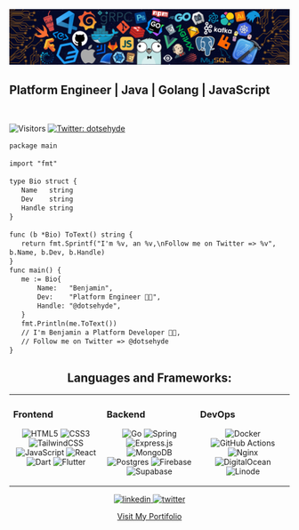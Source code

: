 <div align="left">
	
<img src="./header_git.png" alt="Header" />
	
<h2> Platform Engineer | Java | Golang | JavaScript </h2> </br> 
  
![Visitors](https://komarev.com/ghpvc/?username=dotsehyde&color=blueviolet&style=flat&label=Visitors)
<a href="https://twitter.com/dotsehyde" target="_blank">
<img alt="Twitter: dotsehyde" src="https://img.shields.io/twitter/follow/dotsehyde.svg?style=social" />
</a> 

 ```golang
package main

import "fmt"

type Bio struct {
	Name   string
	Dev    string
	Handle string
}

func (b *Bio) ToText() string {
	return fmt.Sprintf("I'm %v, an %v,\nFollow me on Twitter => %v", b.Name, b.Dev, b.Handle)
}
func main() {
	me := Bio{
		Name:   "Benjamin",
		Dev:    "Platform Engineer 👨‍💻",
		Handle: "@dotsehyde",
	}
	fmt.Println(me.ToText())
	// I'm Benjamin a Platform Developer 👨‍💻,
	// Follow me on Twitter => @dotsehyde
}
 ```
  </div>

<div align="center">

 <h2 align="center"> Languages and Frameworks:</h2>
<table><tr><td valign="top" width="33%">



### Frontend  
<div align="center">  

  ![HTML5](https://img.shields.io/badge/html5-%23E34F26.svg?style=for-the-badge&logo=html5&logoColor=white)
  ![CSS3](https://img.shields.io/badge/css3-%231572B6.svg?style=for-the-badge&logo=css3&logoColor=white)
  ![TailwindCSS](https://img.shields.io/badge/tailwindcss-%2338B2AC.svg?style=for-the-badge&logo=tailwind-css&logoColor=white)
  ![JavaScript](https://img.shields.io/badge/javascript-%23323330.svg?style=for-the-badge&logo=javascript&logoColor=%23F7DF1E)
  ![React](https://img.shields.io/badge/react-%2320232a.svg?style=for-the-badge&logo=react&logoColor=%2361DAFB)
  ![Dart](https://img.shields.io/badge/dart-%230175C2.svg?style=for-the-badge&logo=dart&logoColor=white)
  ![Flutter](https://img.shields.io/badge/Flutter-%2302569B.svg?style=for-the-badge&logo=Flutter&logoColor=white)
<!--  ![Swift](https://img.shields.io/badge/swift-F54A2A?style=for-the-badge&logo=swift&logoColor=white) -->
  
</div>

</td><td valign="top" width="33%">



### Backend  
<div align="center"> 

![Go](https://img.shields.io/badge/go-%2300ADD8.svg?style=for-the-badge&logo=go&logoColor=white)
![Spring](https://img.shields.io/badge/spring-%236DB33F.svg?style=for-the-badge&logo=spring&logoColor=white)
![Express.js](https://img.shields.io/badge/express.js-%23404d59.svg?style=for-the-badge&logo=express&logoColor=%2361DAFB)
![MongoDB](https://img.shields.io/badge/MongoDB-%234ea94b.svg?style=for-the-badge&logo=mongodb&logoColor=white)
![Postgres](https://img.shields.io/badge/postgres-%23316192.svg?style=for-the-badge&logo=postgresql&logoColor=white)
![Firebase](https://img.shields.io/badge/firebase-%23039BE5.svg?style=for-the-badge&logo=firebase)
![Supabase](https://img.shields.io/badge/Supabase-3ECF8E?style=for-the-badge&logo=supabase&logoColor=white)
  
</div>

</td><td valign="top" width="33%">



### DevOps  
<div align="center">  

  ![Docker](https://img.shields.io/badge/docker-%230db7ed.svg?style=for-the-badge&logo=docker&logoColor=white)
  ![GitHub Actions](https://img.shields.io/badge/github%20actions-%232671E5.svg?style=for-the-badge&logo=githubactions&logoColor=white)
  ![Nginx](https://img.shields.io/badge/nginx-%23009639.svg?style=for-the-badge&logo=nginx&logoColor=white)
  ![DigitalOcean](https://img.shields.io/badge/DigitalOcean-%230167ff.svg?style=for-the-badge&logo=digitalOcean&logoColor=white)
  ![Linode](https://img.shields.io/badge/linode-00A95C?style=for-the-badge&logo=linode&logoColor=white)
  <!-- ![AWS](https://img.shields.io/badge/AWS-%23FF9900.svg?style=for-the-badge&logo=amazon-aws&logoColor=white) -->
<!--  ![Google Cloud](https://img.shields.io/badge/GoogleCloud-%234285F4.svg?style=for-the-badge&logo=google-cloud&logoColor=white) -->
<!--   ![Cloudflare](https://img.shields.io/badge/Cloudflare-F38020?style=for-the-badge&logo=Cloudflare&logoColor=white) -->
<!--   ![Prometheus](https://img.shields.io/badge/Prometheus-E6522C?style=for-the-badge&logo=Prometheus&logoColor=white) -->
<!--  ![Grafana](https://img.shields.io/badge/grafana-%23F46800.svg?style=for-the-badge&logo=grafana&logoColor=white) -->
  
</div>

</td></tr></table> 

<!-- <a href="https://www.w3.org/html/" target="_blank"> <img src="https://raw.githubusercontent.com/devicons/devicon/master/icons/html5/html5-original-wordmark.svg" alt="html5" width="40" height="40"/> </a> 
<a href="https://www.w3schools.com/css/" target="_blank"> <img src="https://raw.githubusercontent.com/devicons/devicon/master/icons/css3/css3-original-wordmark.svg" alt="css3" width="40" height="40"/> </a> 
 <a href="https://developer.mozilla.org/en-US/docs/Web/JavaScript" target="_blank"> <img src="https://raw.githubusercontent.com/devicons/devicon/master/icons/javascript/javascript-original.svg" alt="javascript" width="38" height="38"/> </a>
<a href="https://www.typescriptlang.org" target="_blank"> <img src="https://img.icons8.com/color/48/000000/typescript.png" alt="typescript" width="45" height="45"/> </a>
<a href="https://developer.apple.com/swift/" target="_blank"> <img src="https://img.icons8.com/color/48/000000/swift.png" alt="swift" width="42" height="42"/> </a>
<a href="https://www.dart.dev/" target="_blank"> <img src="https://raw.githubusercontent.com/github/explore/80688e429a7d4ef2fca1e82350fe8e3517d3494d/topics/dart/dart.png" alt="dart" width="40" height="40"/> </a> -->
  

<!-- <a href="https://flutter.dev" target="_blank"> <img src="https://raw.githubusercontent.com/github/explore/80688e429a7d4ef2fca1e82350fe8e3517d3494d/topics/flutter/flutter.png" alt="flutter" width="40" height="40"/> </a> 
<!-- <a href="https://www.firebase.google.com" target="_blank"> <img src="https://raw.githubusercontent.com/github/explore/80688e429a7d4ef2fca1e82350fe8e3517d3494d/topics/firebase/firebase.png" alt="firebase" width="40" height="40"/> </a>
<!--<a href="https://vuejs.org" target="_blank"> <img src="https://img.icons8.com/color/48/000000/vue-js.png" alt="vuejs" width="40" height="40"/> </a>
<a href="https://mui.com" target="_blank"> <img src="https://img.icons8.com/color/48/000000/material-ui.png" alt="material-ui" width="40" height="40"/> </a>
<!-- <a href="https://www.ant.design" target="_blank"> <img src="https://seeklogo.com/images/A/ant-design-logo-EAB6B3D5D9-seeklogo.com.png" alt="ant-design" width="40" height="40"/> </a> 
<!-- <a href="https://www.styled-components.com" target="_blank"> <img src="https://raw.githubusercontent.com/styled-components/brand/bde053200192814dcd55923b6e41884d18e51665/styled-components.svg" alt="styled-components" width="40" height="40"/> </a> -->
</div>

<!-- <table><tr><td><img src="https://github-readme-stats.vercel.app/api/top-langs/?username=dotsehyde&layout=compact"/>
  </td><td><img src="https://github-readme-streak-stats.herokuapp.com/?user=dotsehyde"/></td></tr></table> -->

<!-- <div align="center">
<table><tr><td>
<img src="https://github-profile-summary-cards.vercel.app/api/cards/repos-per-language?username=dotsehyde&theme=github"/>
  </td><td>
  <img src="https://github-profile-summary-cards.vercel.app/api/cards/most-commit-language?username=dotsehyde&theme=github"/>
  </td></tr></table>
</div>
-->

<div align="center">
  <a href="https://www.linkedin.com/in/dotsehyde" target="_blank"> <img src="https://img.shields.io/badge/linkedin-%230077B5.svg?style=for-the-badge&logo=linkedin&logoColor=white" alt="linkedin"/> </a>
  <a href="https://www.twitter.com/dotsehyde" target="_blank"> <img src="https://img.shields.io/badge/@dotsehyde-%231DA1F2.svg?style=for-the-badge&logo=Twitter&logoColor=white" alt="twitter" /> </a>
  
  [Visit My Portifolio](https://dotsehyde.github.io)
 
  </div>
